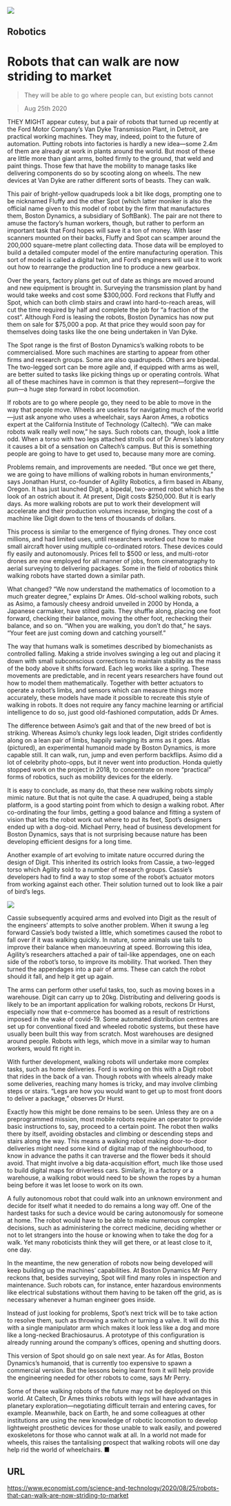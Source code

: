 ![](./images/20200829_STP002.jpg)

## Robotics

# Robots that can walk are now striding to market

> They will be able to go where people can, but existing bots cannot

> Aug 25th 2020

THEY MIGHT appear cutesy, but a pair of robots that turned up recently at the Ford Motor Company’s Van Dyke Transmission Plant, in Detroit, are practical working machines. They may, indeed, point to the future of automation. Putting robots into factories is hardly a new idea—some 2.4m of them are already at work in plants around the world. But most of these are little more than giant arms, bolted firmly to the ground, that weld and paint things. Those few that have the mobility to manage tasks like delivering components do so by scooting along on wheels. The new devices at Van Dyke are rather different sorts of beasts. They can walk.

This pair of bright-yellow quadrupeds look a bit like dogs, prompting one to be nicknamed Fluffy and the other Spot (which latter moniker is also the official name given to this model of robot by the firm that manufactures them, Boston Dynamics, a subsidiary of SoftBank). The pair are not there to amuse the factory’s human workers, though, but rather to perform an important task that Ford hopes will save it a ton of money. With laser scanners mounted on their backs, Fluffy and Spot can scamper around the 200,000 square-metre plant collecting data. Those data will be employed to build a detailed computer model of the entire manufacturing operation. This sort of model is called a digital twin, and Ford’s engineers will use it to work out how to rearrange the production line to produce a new gearbox.

Over the years, factory plans get out of date as things are moved around and new equipment is brought in. Surveying the transmission plant by hand would take weeks and cost some $300,000. Ford reckons that Fluffy and Spot, which can both climb stairs and crawl into hard-to-reach areas, will cut the time required by half and complete the job for “a fraction of the cost”. Although Ford is leasing the robots, Boston Dynamics has now put them on sale for $75,000 a pop. At that price they would soon pay for themselves doing tasks like the one being undertaken in Van Dyke.

The Spot range is the first of Boston Dynamics’s walking robots to be commercialised. More such machines are starting to appear from other firms and research groups. Some are also quadrupeds. Others are bipedal. The two-legged sort can be more agile and, if equipped with arms as well, are better suited to tasks like picking things up or operating controls. What all of these machines have in common is that they represent—forgive the pun—a huge step forward in robot locomotion.

If robots are to go where people go, they need to be able to move in the way that people move. Wheels are useless for navigating much of the world—just ask anyone who uses a wheelchair, says Aaron Ames, a robotics expert at the California Institute of Technology (Caltech). “We can make robots walk really well now,” he says. Such robots can, though, look a little odd. When a torso with two legs attached strolls out of Dr Ames’s laboratory it causes a bit of a sensation on Caltech’s campus. But this is something people are going to have to get used to, because many more are coming.

Problems remain, and improvements are needed. “But once we get there, we are going to have millions of walking robots in human environments,” says Jonathan Hurst, co-founder of Agility Robotics, a firm based in Albany, Oregon. It has just launched Digit, a bipedal, two-armed robot which has the look of an ostrich about it. At present, Digit costs $250,000. But it is early days. As more walking robots are put to work their development will accelerate and their production volumes increase, bringing the cost of a machine like Digit down to the tens of thousands of dollars.

This process is similar to the emergence of flying drones. They once cost millions, and had limited uses, until researchers worked out how to make small aircraft hover using multiple co-ordinated rotors. These devices could fly easily and autonomously. Prices fell to $500 or less, and multi-rotor drones are now employed for all manner of jobs, from cinematography to aerial surveying to delivering packages. Some in the field of robotics think walking robots have started down a similar path.

What changed? “We now understand the mathematics of locomotion to a much greater degree,” explains Dr Ames. Old-school walking robots, such as Asimo, a famously cheesy android unveiled in 2000 by Honda, a Japanese carmaker, have stilted gaits. They shuffle along, placing one foot forward, checking their balance, moving the other foot, rechecking their balance, and so on. “When you are walking, you don’t do that,” he says. “Your feet are just coming down and catching yourself.”

The way that humans walk is sometimes described by biomechanists as controlled falling. Making a stride involves swinging a leg out and placing it down with small subconscious corrections to maintain stability as the mass of the body above it shifts forward. Each leg works like a spring. These movements are predictable, and in recent years researchers have found out how to model them mathematically. Together with better actuators to operate a robot’s limbs, and sensors which can measure things more accurately, these models have made it possible to recreate this style of walking in robots. It does not require any fancy machine learning or artificial intelligence to do so, just good old-fashioned computation, adds Dr Ames.

The difference between Asimo’s gait and that of the new breed of bot is striking. Whereas Asimo’s chunky legs look leaden, Digit strides confidently along on a lean pair of limbs, happily swinging its arms as it goes. Atlas (pictured), an experimental humanoid made by Boston Dynamics, is more capable still. It can walk, run, jump and even perform backflips. Asimo did a lot of celebrity photo-opps, but it never went into production. Honda quietly stopped work on the project in 2018, to concentrate on more “practical” forms of robotics, such as mobility devices for the elderly.

It is easy to conclude, as many do, that these new walking robots simply mimic nature. But that is not quite the case. A quadruped, being a stable platform, is a good starting point from which to design a walking robot. After co-ordinating the four limbs, getting a good balance and fitting a system of vision that lets the robot work out where to put its feet, Spot’s designers ended up with a dog-oid. Michael Perry, head of business development for Boston Dynamics, says that is not surprising because nature has been developing efficient designs for a long time.

Another example of art evolving to imitate nature occurred during the design of Digit. This inherited its ostrich looks from Cassie, a two-legged torso which Agility sold to a number of research groups. Cassie’s developers had to find a way to stop some of the robot’s actuator motors from working against each other. Their solution turned out to look like a pair of bird’s legs.



![](./images/20200829_STP001_0.jpg)

Cassie subsequently acquired arms and evolved into Digit as the result of the engineers’ attempts to solve another problem. When it swung a leg forward Cassie’s body twisted a little, which sometimes caused the robot to fall over if it was walking quickly. In nature, some animals use tails to improve their balance when manoeuvring at speed. Borrowing this idea, Agility’s researchers attached a pair of tail-like appendages, one on each side of the robot’s torso, to improve its mobility. That worked. Then they turned the appendages into a pair of arms. These can catch the robot should it fall, and help it get up again.

The arms can perform other useful tasks, too, such as moving boxes in a warehouse. Digit can carry up to 20kg. Distributing and delivering goods is likely to be an important application for walking robots, reckons Dr Hurst, especially now that e-commerce has boomed as a result of restrictions imposed in the wake of covid-19. Some automated distribution centres are set up for conventional fixed and wheeled robotic systems, but these have usually been built this way from scratch. Most warehouses are designed around people. Robots with legs, which move in a similar way to human workers, would fit right in.

With further development, walking robots will undertake more complex tasks, such as home deliveries. Ford is working on this with a Digit robot that rides in the back of a van. Though robots with wheels already make some deliveries, reaching many homes is tricky, and may involve climbing steps or stairs. “Legs are how you would want to get up to most front doors to deliver a package,” observes Dr Hurst.

Exactly how this might be done remains to be seen. Unless they are on a preprogrammed mission, most mobile robots require an operator to provide basic instructions to, say, proceed to a certain point. The robot then walks there by itself, avoiding obstacles and climbing or descending steps and stairs along the way. This means a walking robot making door-to-door deliveries might need some kind of digital map of the neighbourhood, to know in advance the paths it can traverse and the flower beds it should avoid. That might involve a big data-acquisition effort, much like those used to build digital maps for driverless cars. Similarly, in a factory or a warehouse, a walking robot would need to be shown the ropes by a human being before it was let loose to work on its own.

A fully autonomous robot that could walk into an unknown environment and decide for itself what it needed to do remains a long way off. One of the hardest tasks for such a device would be caring autonomously for someone at home. The robot would have to be able to make numerous complex decisions, such as administering the correct medicine, deciding whether or not to let strangers into the house or knowing when to take the dog for a walk. Yet many roboticists think they will get there, or at least close to it, one day.

In the meantime, the new generation of robots now being developed will keep building up the machines’ capabilities. At Boston Dynamics Mr Perry reckons that, besides surveying, Spot will find many roles in inspection and maintenance. Such robots can, for instance, enter hazardous environments like electrical substations without them having to be taken off the grid, as is necessary whenever a human engineer goes inside.

Instead of just looking for problems, Spot’s next trick will be to take action to resolve them, such as throwing a switch or turning a valve. It will do this with a single manipulator arm which makes it look less like a dog and more like a long-necked Brachiosaurus. A prototype of this configuration is already running around the company’s offices, opening and shutting doors.

This version of Spot should go on sale next year. As for Atlas, Boston Dynamics’s humanoid, that is currently too expensive to spawn a commercial version. But the lessons being learnt from it will help provide the engineering needed for other robots to come, says Mr Perry.

Some of these walking robots of the future may not be deployed on this world. At Caltech, Dr Ames thinks robots with legs will have advantages in planetary exploration—negotiating difficult terrain and entering caves, for example. Meanwhile, back on Earth, he and some colleagues at other institutions are using the new knowledge of robotic locomotion to develop lightweight prosthetic devices for those unable to walk easily, and powered exoskeletons for those who cannot walk at all. In a world not made for wheels, this raises the tantalising prospect that walking robots will one day help rid the world of wheelchairs. ■

## URL

https://www.economist.com/science-and-technology/2020/08/25/robots-that-can-walk-are-now-striding-to-market
